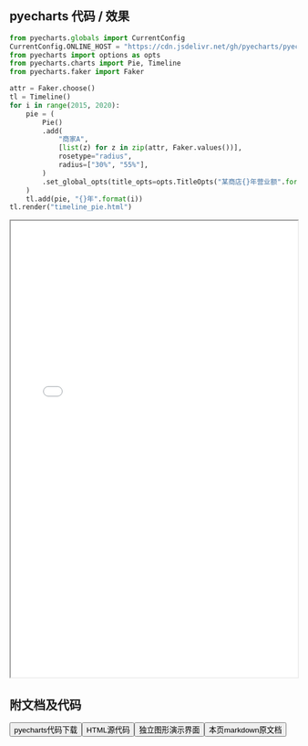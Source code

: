 
## pyecharts 代码 / 效果

```python
from pyecharts.globals import CurrentConfig
CurrentConfig.ONLINE_HOST = "https://cdn.jsdelivr.net/gh/pyecharts/pyecharts-assets@latest/assets/"
from pyecharts import options as opts
from pyecharts.charts import Pie, Timeline
from pyecharts.faker import Faker

attr = Faker.choose()
tl = Timeline()
for i in range(2015, 2020):
    pie = (
        Pie()
        .add(
            "商家A",
            [list(z) for z in zip(attr, Faker.values())],
            rosetype="radius",
            radius=["30%", "55%"],
        )
        .set_global_opts(title_opts=opts.TitleOpts("某商店{}年营业额".format(i)))
    )
    tl.add(pie, "{}年".format(i))
tl.render("timeline_pie.html")

```

<iframe width="100%" height="800px" src="/pyecharts/Timeline/timeline_pie.html"></iframe>

## 附文档及代码

<a href="https://cdn.jsdelivr.net/gh/wfy-belief/python/docs/pyecharts/Timeline/timeline_pie.py"><button class="mybutton">pyecharts代码下载</button></a><a href="https://cdn.jsdelivr.net/gh/wfy-belief/python/docs/pyecharts/Timeline/timeline_pie.html"><button class="mybutton">HTML源代码</button></a><a href="https://python.wfyblog.cn/pyecharts/Timeline/timeline_pie.html"><button class="mybutton">独立图形演示界面</button></a><a href="https://cdn.jsdelivr.net/gh/wfy-belief/python/docs/pyecharts/Timeline/timeline_pie.md"><button class="mybutton">本页markdown原文档</button></a>